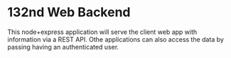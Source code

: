 # 132nd Web Backend

This node+express application will serve the client web app with information via a REST API. Othe applications can also access the data by passing having an authenticated user.